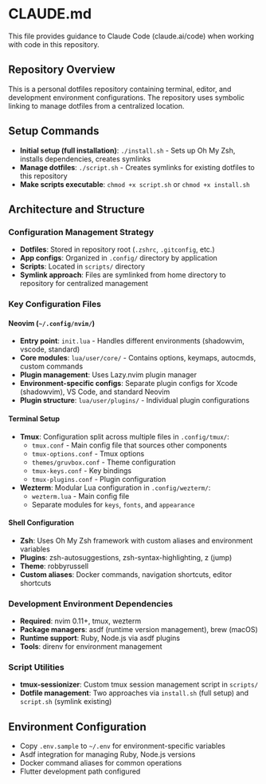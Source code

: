 # CLAUDE.md

This file provides guidance to Claude Code (claude.ai/code) when working with code in this repository.

## Repository Overview

This is a personal dotfiles repository containing terminal, editor, and development environment configurations. The repository uses symbolic linking to manage dotfiles from a centralized location.

## Setup Commands

- **Initial setup (full installation)**: `./install.sh` - Sets up Oh My Zsh, installs dependencies, creates symlinks
- **Manage dotfiles**: `./script.sh` - Creates symlinks for existing dotfiles to this repository
- **Make scripts executable**: `chmod +x script.sh` or `chmod +x install.sh`

## Architecture and Structure

### Configuration Management Strategy
- **Dotfiles**: Stored in repository root (`.zshrc`, `.gitconfig`, etc.)
- **App configs**: Organized in `.config/` directory by application
- **Scripts**: Located in `scripts/` directory
- **Symlink approach**: Files are symlinked from home directory to repository for centralized management

### Key Configuration Files

#### Neovim (`~/.config/nvim/`)
- **Entry point**: `init.lua` - Handles different environments (shadowvim, vscode, standard)
- **Core modules**: `lua/user/core/` - Contains options, keymaps, autocmds, custom commands
- **Plugin management**: Uses Lazy.nvim plugin manager
- **Environment-specific configs**: Separate plugin configs for Xcode (shadowvim), VS Code, and standard Neovim
- **Plugin structure**: `lua/user/plugins/` - Individual plugin configurations

#### Terminal Setup
- **Tmux**: Configuration split across multiple files in `.config/tmux/`:
  - `tmux.conf` - Main config file that sources other components
  - `tmux-options.conf` - Tmux options
  - `themes/gruvbox.conf` - Theme configuration
  - `tmux-keys.conf` - Key bindings
  - `tmux-plugins.conf` - Plugin configuration
- **Wezterm**: Modular Lua configuration in `.config/wezterm/`:
  - `wezterm.lua` - Main config file
  - Separate modules for `keys`, `fonts`, and `appearance`

#### Shell Configuration
- **Zsh**: Uses Oh My Zsh framework with custom aliases and environment variables
- **Plugins**: zsh-autosuggestions, zsh-syntax-highlighting, z (jump)
- **Theme**: robbyrussell
- **Custom aliases**: Docker commands, navigation shortcuts, editor shortcuts

### Development Environment Dependencies
- **Required**: nvim 0.11+, tmux, wezterm
- **Package managers**: asdf (runtime version management), brew (macOS)
- **Runtime support**: Ruby, Node.js via asdf plugins
- **Tools**: direnv for environment management

### Script Utilities
- **tmux-sessionizer**: Custom tmux session management script in `scripts/`
- **Dotfile management**: Two approaches via `install.sh` (full setup) and `script.sh` (symlink existing)

## Environment Configuration
- Copy `.env.sample` to `~/.env` for environment-specific variables
- Asdf integration for managing Ruby, Node.js versions
- Docker command aliases for common operations
- Flutter development path configured
